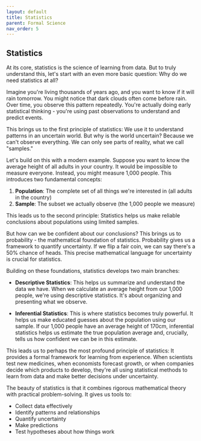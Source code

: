 ```yaml
---
layout: default
title: Statistics
parent: Formal Science
nav_order: 5
---
```


## Statistics

At its core, statistics is the science of learning from data. But to truly understand this, let's start with an even more basic question: Why do we need statistics at all?

Imagine you're living thousands of years ago, and you want to know if it will rain tomorrow. You might notice that dark clouds often come before rain. Over time, you observe this pattern repeatedly. You're actually doing early statistical thinking - you're using past observations to understand and predict events.

This brings us to the first principle of statistics: We use it to understand patterns in an uncertain world. But why is the world uncertain? Because we can't observe everything. We can only see parts of reality, what we call "samples."

Let's build on this with a modern example. Suppose you want to know the average height of all adults in your country. It would be impossible to measure everyone. Instead, you might measure 1,000 people. This introduces two fundamental concepts:

1. **Population**: The complete set of all things we're interested in (all adults in the country)
2. **Sample**: The subset we actually observe (the 1,000 people we measure)

This leads us to the second principle: Statistics helps us make reliable conclusions about populations using limited samples.

But how can we be confident about our conclusions? This brings us to probability - the mathematical foundation of statistics. Probability gives us a framework to quantify uncertainty. If we flip a fair coin, we can say there's a 50% chance of heads. This precise mathematical language for uncertainty is crucial for statistics.

Building on these foundations, statistics develops two main branches:

- **Descriptive Statistics**: This helps us summarize and understand the data we have. When we calculate an average height from our 1,000 people, we're using descriptive statistics. It's about organizing and presenting what we observe.

- **Inferential Statistics**: This is where statistics becomes truly powerful. It helps us make educated guesses about the population using our sample. If our 1,000 people have an average height of 170cm, inferential statistics helps us estimate the true population average and, crucially, tells us how confident we can be in this estimate.

This leads us to perhaps the most profound principle of statistics: It provides a formal framework for learning from experience. When scientists test new medicines, when economists forecast growth, or when companies decide which products to develop, they're all using statistical methods to learn from data and make better decisions under uncertainty.

The beauty of statistics is that it combines rigorous mathematical theory with practical problem-solving. It gives us tools to:

- Collect data effectively
- Identify patterns and relationships
- Quantify uncertainty
- Make predictions
- Test hypotheses about how things work
